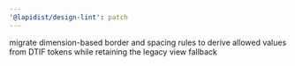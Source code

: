 ```yaml
---
'@lapidist/design-lint': patch
---
```


migrate dimension-based border and spacing rules to derive allowed values from DTIF tokens while retaining the legacy view fallback
